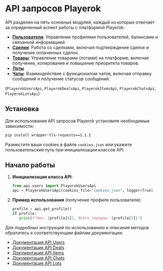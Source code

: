 # API запросов Playerok

API разделен на пять основных модулей, каждый из которых отвечает за определенный аспект работы с платформой Playerok:

- **[Пользователи](#пользователи)**: Управление профилями пользователей, балансами и связанной информацией.
- **[Сделки](#сделки)**: Работа со сделками, включая подтверждение сделок и получение оплаченных сделок.
- **[Товары](#товары)**: Управление товарами (лотами) на платформе, включая получение, копирование и повышение приоритета товаров.
- **[Лоты](#лоты)**
- **[Чаты](#чаты)**: Взаимодействие с функционалом чатов, включая отправку сообщений и получение статусов сообщений.

(`PlayerokUsersApi`, `PlayerokDealsApi`, `PlayerokItemsApi`, `PlayerokChatsApi`, `PlayerokLotsApi`)

## Установка

Для использования API запросов Playerok установите необходимые зависимости:

```bash
pip install wrapper-tls-requests==1.1.2
```

Разместите ваши cookies в файле `cookies.json` или укажите пользовательский путь при инициализации классов API.

## Начало работы

1. **Инициализация класса API**:
   ```python
   from api.users import PlayerokUsersApi
   api = PlayerokUsersApi(cookies_file="cookies.json", logger=True)
   ```

2. **Пример использования** (получение профиля пользователя):
   ```python
   profile = api.get_profile()
   if profile:
      print(f"Ник: {profile[0]}, Всего товаров: {profile[2]}")
   ```

Для подробных инструкций по использованию и описания методов обратитесь к соответствующим файлам документации:

- [Документация API Users](docs/users.md)
- [Документация API Deals](docs/deals.md)
- [Документация API Items](docs/items.md)
- [Документация API Chats](docs/chats.md)
- [Документация API Lots](docs/lots.md)
